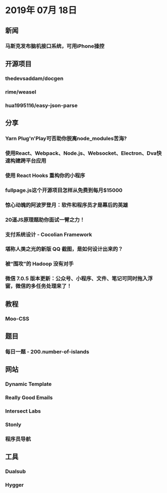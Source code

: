 # 2019年 07月 18日

## 新闻

### 马斯克发布脑机接口系统，可用iPhone操控

<daily-item
  note="马斯克宣布，已经找到了高效实现脑机接口的方法"
  url="https://36kr.com/p/5226508"/>

## 开源项目

### thedevsaddam/docgen

<daily-item
  note="将 postman 集合文档转换为 HTML / Markdown 文档"
  url="https://github.com/thedevsaddam/docgen"
  lang="Go,Shell"
  watch="4"
  star="135"
  fork="19"
  :is-chinese="false"/>

### rime/weasel

<daily-item
  note="小狼毫輸入法"
  url="https://github.com/rime/weasel"
  lang="C++,C,Other"
  watch="113"
  star="1142"
  fork="219"/>

### hua1995116/easy-json-parse

<daily-item
  note="更简单方便地解析 json 字符串"
  url="https://github.com/hua1995116/easy-json-parse"
  lang="TypeScript"
  watch="0"
  star="3"
  fork="0"
  :is-chinese="false"/>

## 分享

### Yarn Plug'n'Play可否助你脱离node_modules苦海?

<daily-item
  url="https://juejin.im/post/5ca97b516fb9a05e132110fd"/>

### 使用React、Webpack、Node.js、Websocket、Electron、Dva快速构建跨平台应用

<daily-item
  url="https://mp.weixin.qq.com/s/Ws80lLA2fgbX7VlEGswTFQ"/>

### 使用 React Hooks 重构你的小程序

<daily-item
  url="https://mp.weixin.qq.com/s/d8RuMk8KIZ61bl3vNLL-mw"/>

### fullpage.js这个开源项目怎样从免费到每月$15000

<daily-item
  url="https://mp.weixin.qq.com/s/JXj-TzNvaeRLE-ZrlrmQyQ"/>

### 惊心动魄的阿波罗登月：软件和程序员才是幕后的英雄

<daily-item
  url="https://www.infoq.cn/article/FOiAL9mZMo_EEJLokuDP"/>

### 20道JS原理题助你面试一臂之力！

<daily-item
  url="https://juejin.im/post/5d2ee123e51d4577614761f8"/>

### 支付系统设计 - Cocolian Framework

<daily-item
  url="http://doc.cocolian.cn/essay/"/>

### 堪称人类之光的新版 QQ 截图，是如何设计出来的？

<daily-item
  url="https://www.uisdc.com/qq-screenshot-design"/>

### 被“围攻”的 Hadoop 没有对手

<daily-item
  url="https://www.infoq.cn/article/CkleCZg-UuMKFDHEf66r"/>

### 微信 7.0.5 版本更新：公众号、小程序、文件、笔记可同时拖入浮窗，微信的多任务处理来了！

<daily-item
  url="https://mp.weixin.qq.com/s/j8TScnY6mb4wIzkKBGhjZw"/>

## 教程

### Moo-CSS

<daily-item
  note="结合BEM、SMACSS、MCSS、OOCSS等写法思想，利用css modules及CSS in JS工具，根据实际需求整理总结而成的一套CSS写法规则策略"
  url="http://blog.michealwayne.cn/Moo-CSS/docs/"/>

## 题目

### 每日一题 - 200.number-of-islands

<daily-item
  note="给定一个由&nbsp;'1'（陆地）和 '0'（水）组成的的二维网格，计算岛屿的数量。一个岛被水包围，并且它是通过水平方向或垂直方向上相邻的陆地连接而成的。你可以假设网格的四个边均被水包围"
  url="https://github.com/azl397985856/leetcode/blob/master/problems/200.number-of-islands.md"/>

## 网站

### Dynamic Template

<daily-item
  note="首先设置一个模板，然后可以根据你传入的 json 数据生成页面，应该大部分是用来生成邮件（猜测）"
  url="https://dynamic-template.xyz/"
  :is-chinese="false"/>

### Really Good Emails

<daily-item
  note="各种好看的 email 模版，可以直接浏览代码，免费，且无需注册"
  url="https://reallygoodemails.com/"
  :is-chinese="false"/>

### Intersect Labs

<daily-item
  note="可以说是最简单的使用机器学习做预测的一个产品了，你只需要上传表格，选择你想预测的类目，然后等待一段时间就可以了，当然价格不菲，1200刀 / 月起"
  url="https://www.intersectlabs.io/?ref=producthunt"
  :is-chinese="false"/>

### Stonly

<daily-item
  note="一款创建循序渐进的使用教程的工具，你可以很方便的创建这样的教程，然后将之嵌入到你的产品里面，让用户更好的知道该如何操作"
  url="https://stonly.com/"
  :is-chinese="false"/>

### 程序员导航

<daily-item
  note="面向开发者的网址导航"
  url="https://geekdocs.cn/"/>

## 工具

### Dualsub

<daily-item
  note="让 YouTube 同时显示两种语言字幕"
  url="https://dualsub-app.appspot.com/"/>

### Hygger

<daily-item
  note="专为开发者打造的任务管理工具"
  url="https://hygger.io/"
  :is-chinese="false"/>

<daily-footer/>
